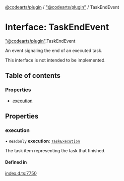 [@codearts/plugin](../README.md) / ["@codearts/plugin"](../modules/_codearts_plugin_.md) / TaskEndEvent

# Interface: TaskEndEvent

["@codearts/plugin"](../modules/_codearts_plugin_.md).TaskEndEvent

An event signaling the end of an executed task.

This interface is not intended to be implemented.

## Table of contents

### Properties

- [execution](codearts_plugin_.TaskEndEvent.md#execution)

## Properties

### execution

• `Readonly` **execution**: [`TaskExecution`](codearts_plugin_.TaskExecution.md)

The task item representing the task that finished.

#### Defined in

[index.d.ts:7750](https://github.com/xyz-fish/cloudide-plugin-api/blob/9927cd6/index.d.ts#L7750)
